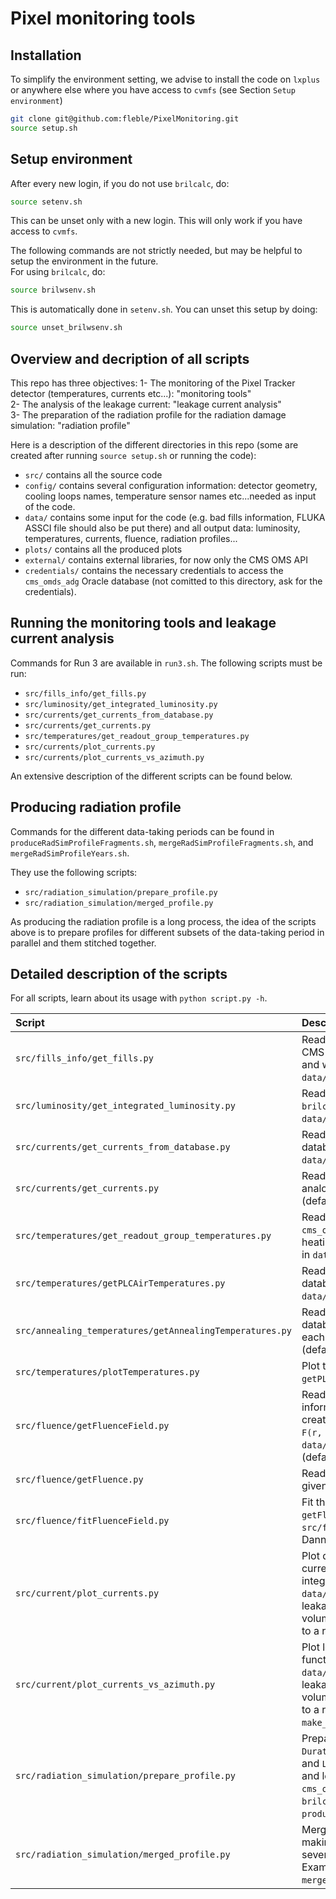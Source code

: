 # Pixel monitoring tools

## Installation
To simplify the environment setting, we advise to install the code on `lxplus` or anywhere else where you have access to `cvmfs` (see Section `Setup environment`)
```bash
git clone git@github.com:fleble/PixelMonitoring.git
source setup.sh
```


## Setup environment
After every new login, if you do not use `brilcalc`, do:
```bash
source setenv.sh
```
This can be unset only with a new login. 
This will only work if you have access to `cvmfs`.

The following commands are not strictly needed, but may be helpful to setup the environment in the future.    
For using `brilcalc`, do:
```bash
source brilwsenv.sh
```
This is automatically done in `setenv.sh`.
You can unset this setup by doing:
```bash
source unset_brilwsenv.sh
```


## Overview and decription of all scripts

This repo has three objectives:
1- The monitoring of the Pixel Tracker detector (temperatures, currents etc...): "monitoring tools"    
2- The analysis of the leakage current: "leakage current analysis"    
3- The preparation of the radiation profile for the radiation damage simulation: "radiation profile"    

Here is a description of the different directories in this repo (some are created after running `source setup.sh` or running the code):
* `src/` contains all the source code
* `config/` contains several configuration information: detector geometry, cooling loops names, temperature sensor names etc...needed as input of the code.
* `data/` contains some input for the code (e.g. bad fills information, FLUKA ASSCI file should also be put there) and all output data: luminosity, temperatures, currents, fluence, radiation profiles...
* `plots/` contains all the produced plots
* `external/` contains external libraries, for now only the CMS OMS API
* `credentials/` contains the necessary credentials to access the `cms_omds_adg` Oracle database (not comitted to this directory, ask for the credentials).


## Running the monitoring tools and leakage current analysis

Commands for Run 3 are available in `run3.sh`. The following scripts must be run:
* `src/fills_info/get_fills.py`
* `src/luminosity/get_integrated_luminosity.py`
* `src/currents/get_currents_from_database.py`
* `src/currents/get_currents.py`
* `src/temperatures/get_readout_group_temperatures.py`
* `src/currents/plot_currents.py`
* `src/currents/plot_currents_vs_azimuth.py`

An extensive description of the different scripts can be found below.


## Producing radiation profile

Commands for the different data-taking periods can be found in
`produceRadSimProfileFragments.sh`, `mergeRadSimProfileFragments.sh`, and `mergeRadSimProfileYears.sh`.

They use the following scripts:
* `src/radiation_simulation/prepare_profile.py`
* `src/radiation_simulation/merged_profile.py`

As producing the radiation profile is a long process, the idea of the scripts above is to prepare profiles for different subsets of the data-taking period in parallel and them stitched together.


## Detailed description of the scripts

For all scripts, learn about its usage with `python script.py -h`.

| Script      | Description |
| :---------- | :---------- |
| `src/fills_info/get_fills.py`                 | Reads stable beam start and stop timestamps using CMS OMS API for requested fills, listing only good fills, and writes to an output file (default in `data/fills_info/fills.csv`). |
| `src/luminosity/get_integrated_luminosity.py` | Reads instantaneous and integrated lumi from either `brilcalc` or OMS and writes it to an output file (default `data/luminosity/integrated_luminosity_per_fill.csv`). |
| `src/currents/get_currents_from_database.py`  | Reads the currents from the `cms_omds_adg` Oracle database and write one file per fill in `data/currents/from_database/`. |
| `src/currents/get_currents.py`                | Reads currents from database and writes digital, analog, analog per ROC and HV per ROC currents (default in `data/currents/processed/`). |
| `src/temperatures/get_readout_group_temperatures.py`| Reads temperatures per readout group from the `cms_omds_adg` Oracle database, correcting for self-heating and fluence, and writes one file per fill (default in `data/temperatures/readout_group/`). |
| `src/temperatures/getPLCAirTemperatures.py`   | Reads temperatures from the `cms_omds_adg` Oracle database and writes one file per fill (default in `data/temperatures/air/`). |
| `src/annealing_temperatures/getAnnealingTemperatures.py`| Reads temperatures from the `cms_omds_adg` Oracle database and writes one file per temperature sensor, each row with the average temperature of one day (default in `data/temperatures/annealing/`). |
| `src/temperatures/plotTemperatures.py`        | Plot temperatures from output of `getPLCAirTemperatures.py`. |
| `src/fluence/getFluenceField.py`              | Reads ASCII FLUKA file, creates txt files with equivalent information (default in `data/fluence/txt_files/`) and creates a ROOT file with the 2D fluence field histogram `F(r, z)` for different particles (default `data/fluence/*.root`). Units are stored in a txt file (default `data/fluence/*_units.txt`). |
| `src/fluence/getFluence.py`                   | Reads all particles fluence field from ROOT file for given coordinates `r` and `z` and outputs the fluence. |
| `src/fluence/fitFluenceField.py`              | Fit the all particles fluence field from output of `getFluenceField.py`. Example usage in `src/fluence/fitFluenceField.sh`. Original code from Dannyl's, never tested, probably broken. |
| `src/current/plot_currents.py`                | Plot digital, analog, analog per ROC and leakage current from output of `getCurrents.py` versus integrated lumi, fill number or fluence. Default output: `data/plots/currents`. Different normalizations of the leakage current are available: per ROC, per sensor volume or both. The leakage current can be corrected to a reference temperature. |
| `src/current/plot_currents_vs_azimuth.py`     | Plot leakage current from output of `getCurrents.py` as a function of the azimuthal angle. Default output: `data/plots/currents`. Different normalizations of the leakage current are available: per ROC, per sensor volume or both. The leakage current can be corrected to a reference temperature. Example usage in `make_azimuthal_angle_plots.sh`. |
| `src/radiation_simulation/prepare_profile.py` | Prepare radiation profile with `Fill`, `Timestamp [s]`, `Duration [s]`, `Temperature [K]`, `Fluence [n_eq/cm2/s]`, and `Leakage_current [mA/cm2]`. Temperature, fluence and leakage current data are not read from the `cms_omds_adg` Oracle database, lumi is read from `brilcalc`. Example usage in `produceRadSimProfileFragments.sh`. |
| `src/radiation_simulation/merged_profile.py` | Merge radiation profiles. This is particularly useful as making a profile takes a long time, so one can make several profiles in parallel in merge them at the end. Example usage in `mergeRadSimProfileFragments.sh` and `mergeRadSimProfileYears.sh`. |

